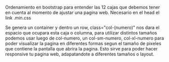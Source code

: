 Ordenamiento en bootstrap para entender las 12 cajas que debemos tener en cuenta al momento de ajustar una pagina web. 
Necesario en el head el link .min.css

Se genera un container y dentro un row, class="col-(numero)" nos dara el espacio que ocupara esta caja o columna, para utilizar distintos tamaños podemos usar luego de col-numero, un col-sm-numero, col-xl-numero para poder visualizar la pagina en diferentes formas segun el tamaño de pixeles que contiene la pantalla que abrira la pagina. 
Esto sirve para poder hacer responsive tu pagina web, adapatandote a diferentes tamaños o layout. 
